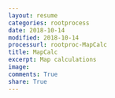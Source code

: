 ```yaml
---
layout: resume
categories: rootprocess
date: 2018-10-14
modified: 2018-10-14
processurl: rootproc-MapCalc
title: MapCalc
excerpt: Map calculations
image: 
comments: True
share: True
---
```

